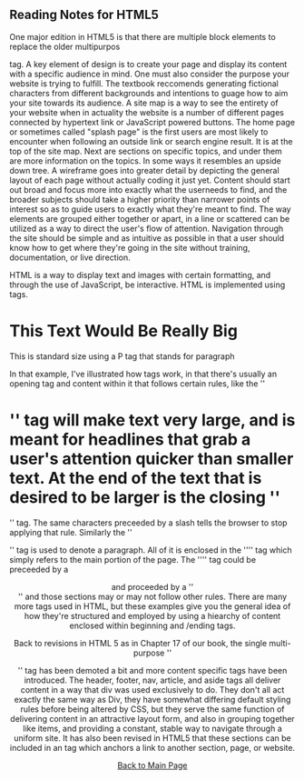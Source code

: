 ## Reading Notes for HTML5

One major edition in HTML5 is that there are multiple block 
elements to replace the older multipurpos <div> tag. A key 
element of design is to create your page and display its content
with a specific audience in mind. One must also consider the 
purpose your website is trying to fulfill. The textbook 
reccomends generating fictional characters from different 
backgrounds and intentions to guage how to aim your site towards
its audience.
A site map is a way to see the entirety of your website when in 
actuality the website is a number of different pages connected
by hypertext link or JavaScript powered buttons. The home page or
sometimes called "splash page" is the first users are most likely
to encounter when following an outside link or search engine 
result. It is at the top of the site map. Next are sections on 
specific topics, and under them are more information on the 
topics. In some ways it resembles an upside down tree. A 
wireframe goes into greater detail by depicting the general 
layout of each page without actually coding it just yet. 
Content should start out broad and focus more into exactly what 
the userneeds to find, and the broader subjects should take a 
higher priority than narrower points of interest so as to guide 
users to exactly what they're meant to find. The way elements are
grouped either together or apart, in a line or scattered can be
utilized as a way to direct the user's flow of attention. 
Navigation through the site should be simple and as intuitive as
possible in that a user should know how to get where they're 
going in the site without training, documentation, or live 
direction.

HTML is a way to display text and images with certain formatting,
and through the use of JavaScript, be interactive. HTML is 
implemented using tags.
    <body>
        <h1> This Text Would Be Really Big </h1>
        <p> This is standard size using a P tag that stands for
        paragraph </p>
    </body>
In that example, I've illustrated how tags work, in that there's 
usually an opening tag and content within it that follows certain
rules, like the ''<h1>'' tag will make text very large, and is meant
for headlines that grab a user's attention quicker than smaller
text. At the end of the text that is desired to be larger is the
closing ''</h1>'' tag. The same characters preceeded by a slash tells
the browser to stop applying that rule. Similarly the ''<p>'' tag is
used to denote a paragraph. All of it is enclosed in the ''<body>'' tag
which simply refers to the main portion of the page. The 
''<body>'' tag could be preceeded by a <header> and proceeded by a
''<footer>'' and those sections may or may not follow other rules.
There are many more tags used in HTML, but these examples give 
you the general idea of how they're structured and employed by
using a hiearchy of content enclosed within beginning and 
/ending tags.

Back to revisions in HTML 5 as in Chapter 17 of our book, the 
single multi-purpose ''<div>'' tag has been demoted a bit and more
content specific tags have been introduced. The header, footer, 
nav, article, and aside tags all deliver content in a way that
div was used exclusively to do. They don't all act exactly the 
same way as Div, they have somewhat differing default styling 
rules before being altered by CSS, but they serve the same 
function of delivering content in an attractive layout form, and 
also in grouping together like items, and providing a constant, 
stable way to navigate through a uniform site. It has also been
revised in HTML5 that these sections can be included in an <a> 
tag which anchors a link to another section, page, or website.

[Back to Main Page](https://draquix.github.io/reading-notes/)
